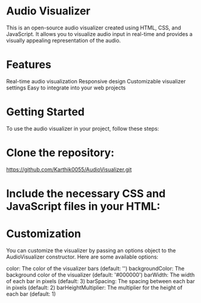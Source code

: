 # Audio Visualizer
This is an open-source audio visualizer created using HTML, CSS, and JavaScript. It allows you to visualize audio input in real-time and provides a visually appealing representation of the audio.

# Features
Real-time audio visualization
Responsive design
Customizable visualizer settings
Easy to integrate into your web projects

# Getting Started
To use the audio visualizer in your project, follow these steps:

# Clone the repository:
https://github.com/Karthik0055/AudioVisualizer.git

# Include the necessary CSS and JavaScript files in your HTML:


<link rel="stylesheet" href="path/to/visualizer.css">
<script src="path/to/visualizer.js"></script>


# Customization
You can customize the visualizer by passing an options object to the AudioVisualizer constructor. Here are some available options:

color: The color of the visualizer bars (default: '')
backgroundColor: The background color of the visualizer (default: '#000000')
barWidth: The width of each bar in pixels (default: 3)
barSpacing: The spacing between each bar in pixels (default: 2)
barHeightMultiplier: The multiplier for the height of each bar (default: 1)
